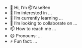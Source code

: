 - 👋 Hi, I’m @YaseBen
- 👀 I’m interested in ...
- 🌱 I’m currently learning ...
- 💞️ I’m looking to collaborate on ...
- 📫 How to reach me ...
- 😄 Pronouns: ...
- ⚡ Fun fact: ...

<!---
YaseBen/YaseBen is a ✨ special ✨ repository because its `README.md` (this file) appears on your GitHub profile.
You can click the Preview link to take a look at your changes.
--->
